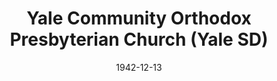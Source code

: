 ---
date: &id001 1942-12-13
end_date: null
location:
  address: null
  city: Yale
  state: SD
minister:
- end: 1957-01-01
  name: Melvin Nonhof
  start: 1942-12-13
  type: Pastor
- end: 1967-01-01
  name: Robert Sander
  start: 1958-01-01
  type: Pastor
- end: 1973-08-31
  name: Stanford Sutton
  start: 1967-01-01
  type: Pastor
ministers:
- Melvin Nonhof
- Robert Sander
- Stanford Sutton
name: Yale Community Orthodox Presbyterian Church
names:
- end: 1973-08-31
  name: Yale Community Orthodox Presbyterian Church
  start: 1942-12-13
origination_date: *id001
raw_data: "SD    Yale\n\nYale Community Orthodox Presbyterian Church (December 13,\
  \ 1942\u2013 August 31, 1973)\nPastors: Melvin Nonhof, 1942\u201357\nRobert Sander,\
  \ 1958\u201367\nStanford Sutton, 1967\u201373"
states:
- SD
status:
  active: false
  end_date: 1973-08-31
  reason: null
  received_from: null
  withdrawal_to: null
title: Yale Community Orthodox Presbyterian Church (Yale SD)
year_established:
- 1942

---